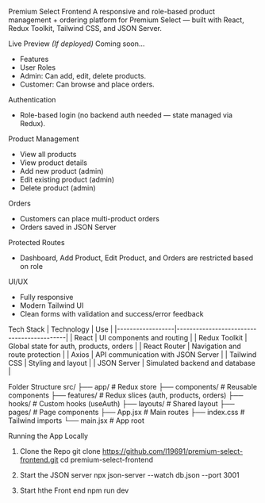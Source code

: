 Premium Select Frontend
A responsive and role-based product management + ordering platform for Premium Select — built with React, Redux Toolkit, Tailwind CSS, and JSON Server.

Live Preview
_(If deployed)_ Coming soon...

- Features
- User Roles
- Admin: Can add, edit, delete products.
- Customer: Can browse and place orders.

Authentication

- Role-based login (no backend auth needed — state managed via Redux).

Product Management

- View all products
- View product details
- Add new product (admin)
- Edit existing product (admin)
- Delete product (admin)

Orders

- Customers can place multi-product orders
- Orders saved in JSON Server

Protected Routes

- Dashboard, Add Product, Edit Product, and Orders are restricted based on role

UI/UX

- Fully responsive
- Modern Tailwind UI
- Clean forms with validation and success/error feedback

Tech Stack
| Technology | Use |
|------------------|-------------------------------------------|
| React | UI components and routing |
| Redux Toolkit | Global state for auth, products, orders |
| React Router | Navigation and route protection |
| Axios | API communication with JSON Server |
| Tailwind CSS | Styling and layout |
| JSON Server | Simulated backend and database |

Folder Structure
src/
├── app/ # Redux store
├── components/ # Reusable components
├── features/ # Redux slices (auth, products, orders)
├── hooks/ # Custom hooks (useAuth)
├── layouts/ # Shared layout
├── pages/ # Page components
├── App.jsx # Main routes
├── index.css # Tailwind imports
└── main.jsx # App root

Running the App Locally

1. Clone the Repo
   git clone https://github.com/l19691/premium-select-frontend.git
   cd premium-select-frontend

2. Start the JSON server
   npx json-server --watch db.json --port 3001

3. Start hthe Front end
   npm run dev
